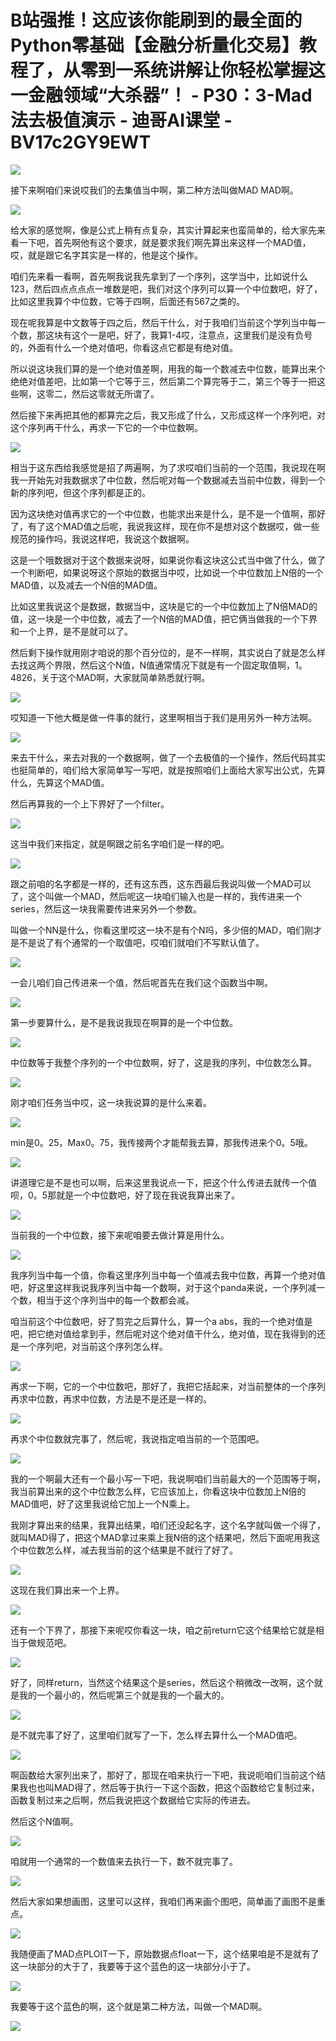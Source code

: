 # B站强推！这应该你能刷到的最全面的Python零基础【金融分析量化交易】教程了，从零到一系统讲解让你轻松掌握这一金融领域“大杀器”！ - P30：3-Mad法去极值演示 - 迪哥AI课堂 - BV17c2GY9EWT

![](img/cd931e44074bc5fad46415305ec03153_0.png)

接下来啊咱们来说哎我们的去集值当中啊，第二种方法叫做MAD MAD啊。

![](img/cd931e44074bc5fad46415305ec03153_2.png)

给大家的感觉啊，像是公式上稍有点复杂，其实计算起来也蛮简单的，给大家先来看一下吧，首先啊他有这个要求，就是要求我们啊先算出来这样一个MAD值，哎，就是跟它名字其实是一样的，他是这个操作。

咱们先来看一看啊，首先啊我说我先拿到了一个序列，这学当中，比如说什么123，然后四点点点点一堆数是吧，我们对这个序列可以算一个中位数吧，好了，比如这里我算个中位数，它等于四啊，后面还有567之类的。

现在呢我算是中文数等于四之后，然后干什么，对于我咱们当前这个学列当中每一个数，那这块有这个一是吧，好了，我算1-4哎，注意点，这里我们是没有负号的，外面有什么一个绝对值吧，你看这点它都是有绝对值。

所以说这块我们算的是一个绝对值差啊，用我的每一个数减去中位数，能算出来个绝绝对值差吧，比如第一个它等于三，然后第二个算完等于二，第三个等于一把这些啊，这零二，然后这零就无所谓了。

然后接下来再把其他的都算完之后，我又形成了什么，又形成这样一个序列吧，对这个序列再干什么，再求一下它的一个中位数啊。



![](img/cd931e44074bc5fad46415305ec03153_4.png)

相当于这东西给我感觉是招了两遍啊，为了求哎咱们当前的一个范围，我说现在啊我一开始先对我数据求了中位数，然后呢对每一个数据减去当前中位数，得到一个新的序列吧，但这个序列都是正的。

因为这块绝对值再求它的一个中位数，也能求出来是什么，是不是一个值啊，那好了，有了这个MAD值之后呢，我说我这样，现在你不是想对这个数据哎，做一些规范的操作吗，我说这样吧，我说这个数据啊。

这是一个哦数据对于这个数据来说呀，如果说你看这块这公式当中做了什么，做了一个判断吧，如果说呀这个原始的数据当中哎，比如说一个中位数加上N倍的一个MAD值，以及减去一个N倍的MAD值。

比如这里我说这个是数据，数据当中，这块是它的一个中位数加上了N倍MAD的值，这一块是一个中位数，减去了一个N倍的MAD值，把它俩当做我的一个下界和一个上界，是不是就可以了。

然后剩下操作就用刚才咱说的那个百分位的，是不一样啊，其实说白了就是怎么样去找这两个界限，然后这个N值，N值通常情况下就是有一个固定取值啊，1。4826，关于这个MAD啊，大家就简单熟悉就行啊。



![](img/cd931e44074bc5fad46415305ec03153_6.png)

哎知道一下他大概是做一件事的就行，这里啊相当于我们是用另外一种方法啊。

![](img/cd931e44074bc5fad46415305ec03153_8.png)

来去干什么，来去对我的一个数据啊，做了一个去极值的一个操作，然后代码其实也挺简单的，咱们给大家简单写一写吧，就是按照咱们上面给大家写出公式，先算什么，先算这个MAD值。

然后再算我的一个上下界好了一个filter。

![](img/cd931e44074bc5fad46415305ec03153_10.png)

这当中我们来指定，就是啊跟之前名字咱们是一样的吧。

![](img/cd931e44074bc5fad46415305ec03153_12.png)

跟之前咱的名字都是一样的，还有这东西，这东西最后我说叫做一个MAD可以了，这个叫做一个MAD，然后呢这一块咱们输入也是一样的，我传进来一个series，然后这一块我需要传进来另外一个参数。

叫做一个NN是什么，你看这里哎这一块不是有个N吗，多少倍的MAD，咱们刚才是不是说了有个通常的一个取值吧，哎咱们就咱们不写默认值了。



![](img/cd931e44074bc5fad46415305ec03153_14.png)

一会儿咱们自己传进来一个值，然后呢首先在我们这个函数当中啊。

![](img/cd931e44074bc5fad46415305ec03153_16.png)

第一步要算什么，是不是我说我现在啊算的是一个中位数。

![](img/cd931e44074bc5fad46415305ec03153_18.png)

中位数等于我整个序列的一个中位数啊，好了，这是我的序列，中位数怎么算。

![](img/cd931e44074bc5fad46415305ec03153_20.png)

刚才咱们任务当中哎，这一块我说算的是什么来着。

![](img/cd931e44074bc5fad46415305ec03153_22.png)

min是0。25，Max0。75，我传接两个才能帮我去算，那我传进来个0。5哦。

![](img/cd931e44074bc5fad46415305ec03153_24.png)

讲道理它是不是也可以啊，后来这里我说点一下，把这个什么传进去就传一个值呗，0。5那就是一个中位数吧，好了现在我说我算出来了。



![](img/cd931e44074bc5fad46415305ec03153_26.png)

当前我的一个中位数，接下来呢咱要去做计算是用什么。

![](img/cd931e44074bc5fad46415305ec03153_28.png)

我序列当中每一个值，你看这里序列当中每一个值减去我中位数，再算一个绝对值吧，好这里这样我说我序列当中每一个数啊，对于这个panda来说，一个序列减一个数，相当于这个序列当中的每一个数都会减。

咱当前这个中位数吧，好了剪完之后算什么，算一个a abs，我的一个绝对值是吧，把它绝对值给拿到手，然后呢对这个绝对值干什么，绝对值，现在我得到的还是一个序列吧，对当前这个序列怎么样。



![](img/cd931e44074bc5fad46415305ec03153_30.png)

再求一下啊，它的一个中位数吧，那好了，我把它括起来，对当前整体的一个序列再求中位数，再求中位数，方法是不是还是一样的。



![](img/cd931e44074bc5fad46415305ec03153_32.png)

再求个中位数就完事了，然后呢，我说指定咱当前的一个范围吧。

![](img/cd931e44074bc5fad46415305ec03153_34.png)

我的一个啊最大还有一个最小写一下吧，我说啊咱们当前最大的一个范围等于啊，我当前算出来的这个中位数怎么样，它应该加上，你看这块中位数加上N倍的MAD值吧，好了这里我说给它加上一个N乘上。

我刚才算出来的结果，我算出结果，咱们还没起名字，这个名字就叫做一个得了，就叫MAD得了，把这个MAD拿过来乘上我N倍的这个结果吧，然后下面呢用我这个中位数怎么样，减去我当前的这个结果是不就行了好了。



![](img/cd931e44074bc5fad46415305ec03153_36.png)

这现在我们算出来一个上界。

![](img/cd931e44074bc5fad46415305ec03153_38.png)

还有一个下界了，那接下来呢哎你看这一块，咱之前return它这个结果给它就是相当于做规范吧。

![](img/cd931e44074bc5fad46415305ec03153_40.png)

好了，同样return，当然这个结果这个是series，然后这个稍微改一改啊，这个就是我的一个最小的，然后呢第三个就是我的一个最大的。



![](img/cd931e44074bc5fad46415305ec03153_42.png)

是不就完事了好了，这里咱们就写了一下，怎么样去算什么一个MAD值吧。

![](img/cd931e44074bc5fad46415305ec03153_44.png)

啊函数给大家列出来了，那好了，那现在咱来执行一下吧，我说呃咱们当前这个结果我也也叫MAD得了，然后等于执行一下这个函数，把这个函数给它复制过来，函数复制过来之后啊，然后我说把这个数据给它实际的传进去。

然后这个N值啊。

![](img/cd931e44074bc5fad46415305ec03153_46.png)

咱就用一个通常的一个数值来去执行一下，数不就完事了。

![](img/cd931e44074bc5fad46415305ec03153_48.png)

然后大家如果想画图，这里可以这样，我咱们再来画个图吧，简单画了画图不是重点。

![](img/cd931e44074bc5fad46415305ec03153_50.png)

我随便画了MAD点PLOIT一下，原始数据点float一下，这个结果咱是不是就有了这一块部分的大于了，我要等于这个蓝色的这一块部分小于了。



![](img/cd931e44074bc5fad46415305ec03153_52.png)

我要等于这个蓝色的啊，这个就是第二种方法，叫做一个MAD啊。

![](img/cd931e44074bc5fad46415305ec03153_54.png)